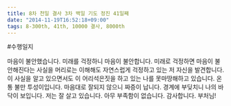 ```yaml
---
title: 8차 천일 결사 3차 백일 기도 정진 41일째
date: "2014-11-19T16:52:18+09:00"
tags: 8-300th, 41th, 10000 결사, 8000th
---
```


#수행일지

마음이 불안했습니다. 미래를 걱정하니 마음이 불안합니다. 미래로 걱정하면 마음이 불안해진다는 사실을 머리로는 이해해도 자연스럽게 걱정하고 있는 저 자신을 발견합니다. 이 사실을 알고 있으면서도 이 어리석은짓을 하고 있는 나를 못마땅해하고 있습니다. 온통 불만 투성이입니다. 마음대로 잘되지 않으니 짜증이 납니다. 경계에 부딪치니 나의 바닥이 보입니다. 저는 잘 살고 있습니다. 아무 부족함이 없습니다. 감사합니다. 부처님!
